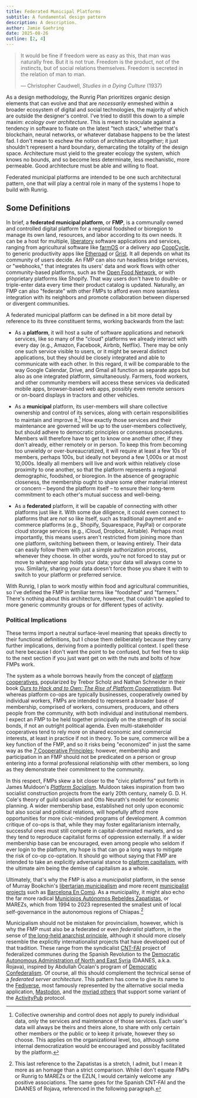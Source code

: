 ```yaml
---
title: Federated Municipal Platforms
subtitle: A fundamental design pattern
description: A description.
author: Jamie Gaehring
date: 2025-08-26
outline: [2, 4]
---
```


> It would be fine if freedom were as easy as this, that man was naturally free.
> But it is not true. Freedom is the product, not of the instincts, but of
> social relations themselves. Freedom is secreted in the relation of man to
> man.
> 
> — Christopher Caudwell, _Studies in a Dying Culture_ (1937)

As a design methodology, the Runrig Plan prioritizes organic design elements
that can evolve and that are _necessarily_ enmeshed within a broader ecosystem
of digital and social technologies, the majority of which are outside the
designer's control. I've tried to distill this down to a simple maxim: _ecology
over architecture_. This is meant to inoculate against a tendency in software to
fixate on the latest "tech stack," whether that's blockchain, neural networks,
or whatever database happens to be the latest fad. I don't mean to eschew the
notion of architecture altogether; it just shouldn't represent a hard boundary,
demarcating the totality of the design space. Architecture must yield to the
greater ecology the system, which knows no bounds, and so become less
determinate, less mechanistic, more permeable. Good architecture must be able
and willing to float.

Federated municipal platforms are intended to be one such architectural pattern,
one that will play a central role in many of the systems I hope to build with
Runrig.

## Some Definitions
In brief, a __federated municipal platform__, or __FMP__, is a communally owned
and controlled digital platform for a regional foodshed or bioregion to manage
its own land, resources, and labor according to its own needs. It can be a host
for multiple, [liberatory] software applications and services, ranging from
agricultural software like [farmOS] or a delivery app [CoopCycle], to generic
productivity apps like [Etherpad] or [Grist]. It all depends on what its
community of users decide. An FMP can also run headless bridge services, or
"webhooks," that integrates its users' data and work flows with other
community-based platforms, such as the [Open Food Network], or with proprietary
platforms like Shopify. That way users don't have to double- or triple-enter
data every time their product catalog is updated. Naturally, an FMP can also
"federate" with other FMPs to afford even more seamless integration with its
neighbors and promote collaboration between dispersed or divergent communities.

[farmOS]: https://farmos.org/
[CoopCycle]: https://coopcycle.org/
[Etherpad]: https://etherpad.org/
[Grist]: https://www.getgrist.com/
[Open Food Network]: https://openfoodnetwork.org/

A federated municipal platform can be defined in a bit more detail by reference
to its three constituent terms, working backwards from the last:

- As a __platform__, it will host a suite of software applications and network
  services, like so many of the "cloud" platforms we already interact with every
  day (e.g., Amazon, Facebook, Airbnb, Netflix). There may be only one such
  service visible to users, or it might be several distinct applications, but
  they should be closely integrated and able to communicate with each other. In
  this regard, it will be comparable to the way Google Calendar, Drive, and
  Gmail all function as separate apps but also as one integrated platform,
  simultaneously. Farmers, food workers, and other community members will access
  these services via dedicated mobile apps, browser-based web apps, possibly
  even remote sensors or on-board displays in tractors and other vehicles.

- As a __municipal__ platform, its user-members will share collective ownership
  and control of its services, along with certain responsibilities to maintain
  and improve it.[^userdata] How exactly those services and their maintenance
  are governed will be up to the user-members collectively, but should adhere to
  democratic principles or consensus procedures. Members will therefore have to
  get to know one another other, if they don't already, either remotely or in
  person. To keep this from becoming too unwieldy or over-bureaucratized, it
  will require at least a few 10s of members, perhaps 100s, but ideally not
  beyond a few 1,000s or at most 10,000s. Ideally all members will live and work
  within relatively close proximity to one another, so that the platform
  represents a regional demographic, foodshed, or bioregion. In the absence of
  geographic closeness, the membership ought to share some other material
  interest or concern – beyond the platform itself – to ensure their long-term
  commitment to each other's mutual success and well-being.

- As a __federated__ platform, it will be capable of connecting with other
  platforms just like it. With some due diligence, it could even connect to
  platforms that are _not_ so like itself, such as traditional payment and
  e-commerce platforms (e.g., Shopify, Squarespace, PayPal) or corporate cloud
  storage services (e.g., iCloud, Dropbox, Airtable). Perhaps most importantly,
  this means users aren't restricted from joining more than one platform,
  switching between them, or leaving entirely. Their data can easily follow them
  with just a simple authorization process, whenever they choose. In other
  words, you're not forced to stay put or move to whatever app holds your data;
  your data will always come to you. Similarly, sharing your data doesn't force
  those you share it with to switch to your platform or preferred service.

With Runrig, I plan to work mostly within food and agricultural communities, so
I've defined the FMP in familiar terms like "foodshed" and "farmers." There's
nothing about this architecture, however, that couldn't be applied to more
generic community groups or for different types of activity.

[^userdata]: Collective ownership and control does not apply to purely
  individual data, only the services and maintenance of those services. Each
  user's data will always be theirs and theirs alone, to share with only certain
  other members or the public or to keep it private, however they so choose.
  This applies on the organizational level, too, although some internal
  democratization would be encouraged and possibly facilitated by the platform.

### Political Implications
These terms import a neutral surface-level meaning that speaks directly to their
functional definitions, but I chose them deliberately because they carry further
implications, deriving from a pointedly political context. I spell these out
here because I don't want the point to be confused, but feel free to skip to the
next section if you just want get on with the nuts and bolts of how FMPs work.

The system as a whole borrows heavily from the concept of [platform
cooperatives], popularized by Trebor Scholz and Nathan Schneider in their book
[_Ours to Hack and to Own: The Rise of Platform Cooperativism_]. But whereas
platform co-ops are typically businesses, cooperatively owned by individual
workers, FMPs are intended to represent a broader base of membership, comprised
of workers, consumers, producers, and others people from the community, with
both individual and institutional members. I expect an FMP to be held together
principally on the strength of its social bonds, if not an outright political
agenda. Even multi-stakeholder cooperatives tend to rely more on shared economic
and commercial interests, at least in practice if not in theory. To be sure,
commerce will be a key function of the FMP, and so it risks being "economized"
in just the same way as the [7 Cooperative Principles]; however, membership and
participation in an FMP should not be predicated on a person or group entering
into a formal professional relationship with other members, so long as they
demonstrate their commitment to the community.

In this respect, FMPs skew a bit closer to the "civic platforms" put forth in
James Muldoon's [_Platform Socialism_]. Muldoon takes inspiration from two
socialist construction projects from the early 20th century, namely G. D. H.
Cole's theory of guild socialism and Otto Neurath's model for economic planning.
A wider membership base, established not only upon economic but also social and
political relations, will hopefully afford more opportunities for more
civic-minded programs of development. A common critique of co-ops is that, while
they may foster egalitarianism internally, successful ones must still compete in
capital-dominated markets, and so they tend to reproduce capitalist forms of
oppression externally.  If a wider membership base can be encouraged, even among
people who seldom if ever login to the platform, my hope is that can go a long
ways to mitigate the risk of co-op co-optation. It should go without saying that
FMP are intended to take an explicitly adversarial stance to [platform
capitalism], with the ultimate aim being the demise of capitalism as a whole.

Ultimately, that's why the FMP is also a _municipalist_ platform, in the sense
of Murray Bookchin's [libertarian municipalism] and more recent [municipalist
projects] such as [Barcelona En Comú]. As a municipality, it might also echo the
far more radical [Municipios Autónomos Rebeldes Zapatistas], or MAREZs, which
from 1994 to 2023 represented the smallest unit of local self-governance in the
autonomous regions of Chiapas.[^marez]

[^marez]: This last reference to the Zapatistas is a stretch, I admit, but I
    mean it more as an homage than a strict comparison. While I don't equate
    FMPs or Runrig to MAREZs or the EZLN, I would certainly welcome any positive
    associations. The same goes for the Spanish CNT-FAI and the DAANES of
    Rojava, referenced in the following paragraph.

Municipalism should not be mistaken for provincialism, however, which is why the
FMP must also be a federated or even _federalist_ platform, in the sense of
[the long-held anarchist principle], although it should more closely resemble
the explicitly internationalist projects that have developed out of that
tradition. These range from the syndicalist [CNT-FAI] project of federalized
communes during the Spanish Revolution to the [Democratic Autonomous
Administration of North and East Syria] (DAANES, a.k.a. Rojava), inspired by
Abdullah Öcalan's program of [Democratic Confederalism]. Of course, all this
should complement the technical sense of a _federated server architecture_. This
pattern has come to give its name to the [Fediverse], most famously represented
by the alternative social media application, [Mastodon], and the [myriad others]
that support some variant of the [ActivityPub] protocol.

[liberatory]: https://www.gnu.org/philosophy/free-sw.html
[platform cooperatives]: https://platform.coop
[_Ours to Hack and to Own: The Rise of Platform Cooperativism_]:
    https://nathanschneider.info/books/ours-to-hack/
[7 Cooperative Principles]: https://ica.coop/en/whats-co-op/co-operative-identity-values-principles
[_Platform Socialism_]:
    https://www.techwontsave.us/episode/97_envisioning_platform_socialism_w_james_muldoon
[platform capitalism]:
    https://blogs.lse.ac.uk/lsereviewofbooks/2017/02/24/lse-lit-fest-2017-platform-capitalism-by-nick-srnicek/
[municipalist]:
    https://www.opendemocracy.net/en/can-europe-make-it/which-municipalism-lets-be-choosy/
[libertarian municipalism]:
    https://social-ecology.org/wp/1999/08/thoughts-on-libertarian-municipalism/
[municipalist projects]:
    https://www.opendemocracy.net/en/can-europe-make-it/which-municipalism-lets-be-choosy/
[Barcelona En Comú]: https://barcelonaencomu.cat/
[Municipios Autónomos Rebeldes Zapatistas]:
    https://es.wikipedia.org/wiki/Municipios_Aut%C3%B3nomos_Rebeldes_Zapatistas
[the long-held anarchist principle]:
    https://theanarchistlibrary.org/library/what-do-anarchists-mean-by-federalism
[Pierre-Joseph Proudhon]:
    https://theanarchistlibrary.org/library/pierre-joseph-proudhon-the-principle-of-federation
[CNT-FAI]: https://libcom.org/tags/federacion-anarquista-iberica-fai
[Democratic Autonomous Administration of North and East Syria]:
    https://rojavainformationcenter.org/2023/12/aanes-social-contract-2023-edition/
[Democratic Confederalism]:
    https://ocalanbooks.com/#/book/democratic-confederalism
[Fediverse]: https://fediverse.info/
[Mastodon]: https://joinmastodon.org/
[myriad others]: https://delightful.coding.social/delightful-fediverse-clients/
[ActivityPub]: https://activitypub.rocks/

